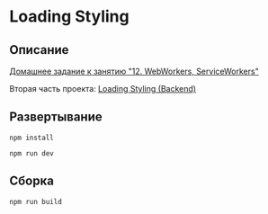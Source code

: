 # Loading Styling

## Описание

[Домашнее задание к занятию "12. WebWorkers, ServiceWorkers"](https://github.com/netology-code/ahj-homeworks/tree/AHJ-50/workers#loading-styling)

Вторая часть проекта: [Loading Styling (Backend)](https://github.com/neondoll/ahj-homeworks-workers-loading-styling-backend)

## Развертывание

```npm install```

```npm run dev```

## Сборка

```npm run build```